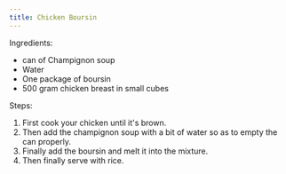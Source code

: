 ```yaml
---
title: Chicken Boursin
---
```


Ingredients:
- can of Champignon soup
- Water
- One package of boursin
- 500 gram chicken breast in small cubes

Steps:
1) First cook your chicken until it's brown.
2) Then add the champignon soup with a bit of water so as to empty the can properly.
3) Finally add the boursin and melt it into the mixture.
4) Then finally serve with rice.
